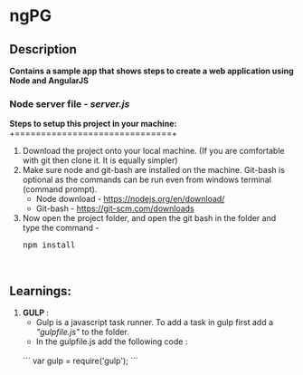 # ngPG

## Description

**Contains a sample app that shows steps to create a web application using Node and AngularJS**

### Node server file - *server.js*

**Steps to setup this project in your machine:**<br />
+==============================+

1. Download the project onto your local machine. (If you are comfortable with git then clone it. It is equally simpler)
2. Make sure node and git-bash are installed on the machine. Git-bash is optional as the commands can be run even from windows terminal (command prompt).
    * Node download - https://nodejs.org/en/download/
    * Git-bash - https://git-scm.com/downloads
3. Now open the project folder, and open the git bash in the folder and type the command - <br /><pre>npm install</pre>

</br>

## Learnings:

1. **GULP** :
    * Gulp is a javascript task runner. To add a task in gulp first add a *"gulpfile.js"* to the folder.
    * In the gulpfile.js add the following code : 
    </br>
    ```
    var gulp = require('gulp');
    ```